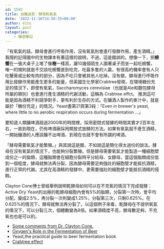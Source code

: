 ```yaml
---
id: 1592
title: 自釀迷恩：酵母和氧氣
date: '2022-11-16T14:50:35+00:00'
author: Vito
layout: post
categories:
    - 釀酒筆記
---
```


「有氧氣的話，酵母會進行呼吸作用，沒有氧氣則會進行發酵作用，產生酒精。」我隱約記得國中的生物課本有著這樣的說明，不過，這是錯誤的。想像一下，把**螃蟹**在一張大桌子上堆了像**樹**一樣高，讓10幾個陌生人圍著桌子而坐一起吃螃蟹，唯一的規則就是不交談吃螃蟹直到吃完，吃最多隻的人贏，有很高的機率會有人只吃蟹膏或比較有肉的部分，因為不吃只會被其他人吃掉。沒有錯，酵母進行呼吸作用比發酵作用能產生更多的能量，但英國生化學家Crabtree發現，在環境糖份充足的情況下，即使有氧氣，Saccharomyces cerevisiae（也就是Ale和麵包酵母所屬的類別）也會進行產生酒精的代謝活動，這稱為 Crabtree effct。 推測這可能是因為酒精不利競爭對手，更有利於生存的方式。在釀酒人製作的麥汁中，就是屬於「糖份充足」的情況。Yeast書第21頁第3段：「Even in brewer's yeast, where little to no aerobic respiration occurs during fermentation ...」 

要知道人類釀啤酒超過2000年的時間裡，採用密閉式發酵的時間其實才2百年左右，一直到現在，仍有啤酒廠採用開放式放酵的方法。如果有氧氣就不產生酒精，一開始釀酒的人應該釀不出啤酒，到現在也就不會有所謂的啤酒。

「酵母需要氧氣才能繁殖。」與其說這是錯，不如說這是簡化得太過份的說法。酵母在沒有氧氣的情況下，也能夠分裂繁殖。但是酵母需要氧氣才能製造一種細胞壁成份之一的脂類，這種脂類會在細胞分裂時平分給母、女酵母，當這個脂類成份低到一個程度，酵母就無法再分裂，因為酵母需要足夠強壯的細胞壁才能抵抗酒精，進行正常的代謝。尤其在高酒精的發酵中，更需要強壯的細胞壁才能抵抗酒精的侵蝕。

Clayton Cone博士曾經舉例說明乾酵母如何可以在不充氧的情況下完成發酵：Active Dry Yeast的出廠的乾酵母細胞內會有5%的脂類，分裂第一次時，會平均分配，變成2.5%，再分裂一次則變成1.25%，分裂第三次，只剩0.625%。在0.625%的情況下，酵母就無法再分裂了。以這個例子來看，乾酵母在不提供氧氣的情況下，可以分裂三次，個體數變為8倍。如果酒精度不高，酵母數足夠，不充氧也也是可以的。


- [Some comments from Dr. Clayton Cone.](http://hbd.org/hbd/archive/3301.html#3301-1)
- [Oxygen's Role in the Fermentation of Beer](https://www.morebeer.com/category/wort-oxygenation-aeration.html/#Biochemistry%20of%20yeast)
- Yeast,the practical guide to beer fermentation book
- [Crabtree effect](https://en.wikipedia.org/wiki/Crabtree_effect)
